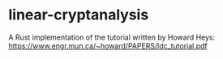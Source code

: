 # linear-cryptanalysis
A Rust implementation of the tutorial written by Howard Heys: https://www.engr.mun.ca/~howard/PAPERS/ldc_tutorial.pdf

